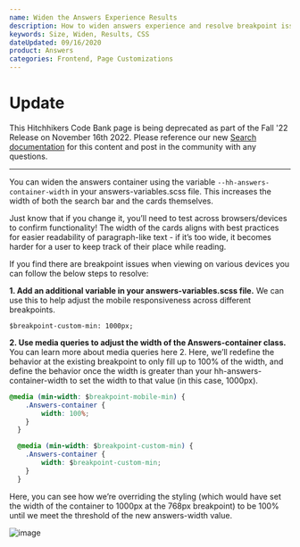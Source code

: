 ```yaml
---
name: Widen the Answers Experience Results
description: How to widen answers experience and resolve breakpoint issues
keywords: Size, Widen, Results, CSS
dateUpdated: 09/16/2020
product: Answers
categories: Frontend, Page Customizations
---
```


# Update
This Hitchhikers Code Bank page is being deprecated as part of the Fall '22 Release on November 16th 2022. Please reference our new [Search documentation](https://hitchhikers.yext.com/docs/search) for this content and post in the community with any questions.

---

You can widen the answers container using the variable `--hh-answers-container-width` in your answers-variables.scss file. This increases the width of both the search bar and the cards themselves.

Just know that if you change it, you’ll need to test across browsers/devices to confirm functionality! The width of the cards aligns with best practices for easier readability of paragraph-like text - if it’s too wide, it becomes harder for a user to keep track of their place while reading.

If you find there are breakpoint issues when viewing on various devices you can follow the below steps to resolve:

**1. Add an additional variable in your answers-variables.scss file.** We can use this to help adjust the mobile responsiveness across different breakpoints.
```
$breakpoint-custom-min: 1000px;
```

**2. Use media queries to adjust the width of the Answers-container class.** You can learn more about media queries here 2. Here, we’ll redefine the behavior at the existing breakpoint to only fill up to 100% of the width, and define the behavior once the width is greater than your hh-answers-container-width to set the width to that value (in this case, 1000px).
```css
@media (min-width: $breakpoint-mobile-min) {
    .Answers-container {
        width: 100%;
    }
  }

  @media (min-width: $breakpoint-custom-min) {
    .Answers-container {
        width: $breakpoint-custom-min;
    }
  }
```

Here, you can see how we’re overriding the styling (which would have set the width of the container to 1000px at the 768px breakpoint) to be 100% until we meet the threshold of the new answers-width value.

![image](https://aws1.discourse-cdn.com/turtlehead/optimized/2X/0/08d17236265d6f59d64e833d1b88c7587e3bf1ea_2_690x352.gif)
